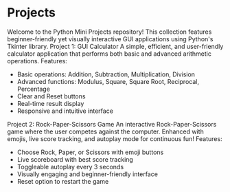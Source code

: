 # Projects
Welcome to the Python Mini Projects repository! This collection features beginner-friendly yet visually interactive GUI applications using Python's Tkinter library.
Project 1: GUI Calculator
A simple, efficient, and user-friendly calculator application that performs both basic and advanced arithmetic operations.
Features:
- Basic operations: Addition, Subtraction, Multiplication, Division
- Advanced functions: Modulus, Square, Square Root, Reciprocal, Percentage
- Clear and Reset buttons
- Real-time result display
- Responsive and intuitive interface

Project 2: Rock-Paper-Scissors Game
An interactive Rock-Paper-Scissors game where the user competes against the computer. Enhanced with emojis, live score tracking, and autoplay mode for continuous fun!
Features:
- Choose Rock, Paper, or Scissors with emoji buttons 
- Live scoreboard with best score tracking 
- Toggleable autoplay every 3 seconds
- Visually engaging and beginner-friendly interface
- Reset option to restart the game
